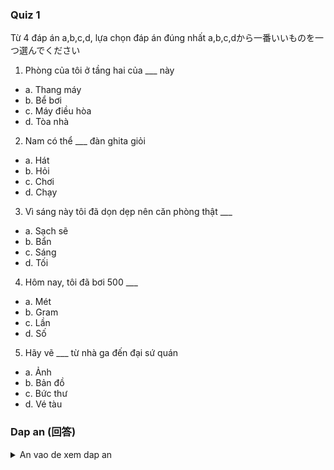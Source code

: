### Quiz 1
Từ 4 đáp án a,b,c,d, lựa chọn đáp án đúng nhất
a,b,c,dから一番いいものを一つ選んでください

1. Phòng của tôi ở tầng hai của ___ này
- a. Thang máy
- b. Bể bơi
- c. Máy điều hòa
- d. Tòa nhà

2. Nam có thể ___ đàn ghita giỏi
- a. Hát
- b. Hỏi
- c. Chơi
- d. Chạy

3. Vì sáng này tôi đã dọn dẹp nên căn phòng thật ___
- a. Sạch sẽ
- b. Bẩn
- c. Sáng
- d. Tối

4. Hôm nay, tôi đã bơi 500 ___
- a. Mét
- b. Gram
- c. Lần
- d. Số

5. Hãy vẽ ___ từ nhà ga đến đại sứ quán
- a. Ảnh
- b. Bản đồ
- c. Bức thư
- d. Vé tàu

### Dap an (回答)

<details>
	<summary>An vao de xem dap an</summary>

- 1 : a
- 2 : b
- 3 : a
- 4 : c
- 5 : a

```python
1. Phòng của tôi ở tầng hai của ___ này
- a. Thang máy (エレベーター)
- b. Bể bơi (プール)
- c. Máy điều hòa (エアコン)
- d. Tòa nhà (アパート)
私の部屋はこのアパートの二階です。
部屋：Phòng
二階：Tầng hai (Hai: 二)

2. Nam có thể ___ đàn ghita giỏi
- a. Hát (歌う)
- b. Hỏi (聞く)
- c. Chơi (弾く・遊ぶ)
- d. Chạy (走る)
Namさんはギターを上手に弾きます。
ギター：Đàn ghita (Đàn ...)
上手：Giỏi


3. Vì sáng này tôi đã dọn dẹp nên căn phòng thật ___
- a. Sạch sẽ (綺麗)
- b. Bẩn (汚い)
- c. Sáng (明るい・朝)
- d. Tối (暗い・夕方・晩)
今朝掃除したから部屋は綺麗です。
今朝：Sáng nay
掃除：Dọn dẹp
(A) から (B)：Vì (A) nên (B)

4. Hôm nay, tôi đã bơi 500 ___
- a. Mét (メートル)
- b. Gram (グラム)
- c. Lần (度)
- d. Số (番、数)
今日は500メートル泳ぎました。
今日：Hôm nay
泳ぐ：Bơi

5. Hãy vẽ ___ từ nhà ga đến đại sứ quán
- a. Ảnh (写真)
- b. Bản đồ (地図)
- c. Bức thư (手紙)
- d. Vé tàu (切符)
駅から大使館までの地図を書いてください
駅：Nhà ga
大使館：Đại sứ quán
書く：Vẽ
```

</details>